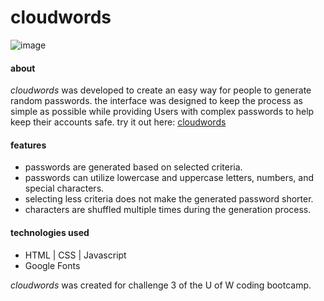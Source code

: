 # cloudwords

![image](https://user-images.githubusercontent.com/98507912/175790025-6cefe82b-e04e-482d-acf6-f204db2ac751.png)

#### about
_cloudwords_ was developed to create an easy way for people to generate random passwords.  the interface was designed to keep the process as simple as possible while providing Users with complex passwords to help keep their accounts safe.  try it out here: [cloudwords](https://jennaanderson00.github.io/passwordGen/)

#### features

* passwords are generated based on selected criteria.
* passwords can utilize lowercase and uppercase letters, numbers, and special characters.
* selecting less criteria does not make the generated password shorter.
* characters are shuffled multiple times during the generation process.

#### technologies used

* HTML | CSS | Javascript
* Google Fonts

_cloudwords_ was created for challenge 3 of the U of W coding bootcamp.
